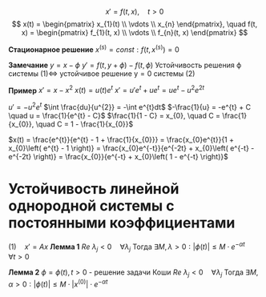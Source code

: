 $$
x' = f(t, x), \quad t > 0 
$$
$$
x(t) = \begin{pmatrix}
x_{1}(t) \\
\vdots \\
x_{n}
\end{pmatrix}, \quad f(t, x) = \begin{pmatrix}
f_{1}(t, x) \\
\vdots \\
f_{n}(t, x)
\end{pmatrix} 
$$

**Стационарное решение**
	$x^{(s)}=const: f(t, x^{(s)})=0$

**Замечание**
	$y = x - \phi$
	$y' = f(t, y + \phi) - f(t, \phi)$
Устойчивость решения $\mathsf{\phi}$ системы $\mathsf{\left( 1 \right) \iff }$ устойчивое решение $\mathsf{y = 0}$ системы $\mathsf{(2)}$


**Пример**
$x' = x - x^{2}$
$x(t) = u(t)e^{t}$
$x' = u'e^{t} + ue^{t} = ue^{t} - u^{2}e^{2t}$

$u' = -u^{2}e^{t}$
$\int \frac{du}{u^{2}} = -\int e^{t}dt$
$-\frac{1}{u} = -e^{t} + C \quad u = \frac{1}{e^{t} - C}$
$\frac{1}{1 - C} = x_{0}, \quad C = \frac{1}{x_{0}}, \quad C = 1 - \frac{1}{x_{0}}$

$x(t) = \frac{e^{t}}{e^{t} - 1 + \frac{1}{x_{0}}} = \frac{x_{0}e^{t}}{1 + x_{0}\left( e^{t} - 1 \right)} = \frac{x_{0}e^{-t}}{e^{-2t} + x_{0}\left( e^{-t} - e^{-2t} \right)} = \frac{x_{0}}{e^{-t} + x_{0}\left( 1 - e^{-t} \right)}$ 

# Устойчивость линейной однородной системы с постоянными коэффициентами
$(1)\quad x'=Ax$
**Лемма 1**
	$Re~\lambda_j <0 \quad \forall \lambda_j$
	Тогда $\exists M, \lambda>0: |\phi(t)|\le M\cdot e^{-\alpha t}\quad \forall t>0$

**Лемма 2**
	$\phi=\phi(t),t>0$ - решение задачи Коши
	$Re~\lambda_j <0 \quad \forall \lambda_j$
	Тогда $\exists M,\alpha >0: |\phi(t)|\le M\cdot|x^{(0)}|\cdot e^{-\alpha t}$

